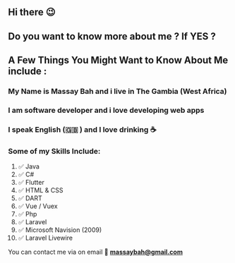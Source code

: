 ## Hi there :wink:

## Do you want to know more about me ? If **YES** ? 
## A Few Things You Might Want to Know About Me include :

  ### My Name is **Massay Bah** and i live in The Gambia **(West Africa)**
  ### I am software developer and i love developing web apps
  ### I speak English (:uk: ) and I love drinking :coffee:



### Some of my Skills Include:

1. :white_check_mark: Java
2. :white_check_mark: C#
3. :white_check_mark: Flutter
4. :white_check_mark: HTML & CSS
5. :white_check_mark: DART
6. :white_check_mark: Vue / Vuex
7. :white_check_mark: Php
8. :white_check_mark: Laravel
9. :white_check_mark: Microsoft Navision (2009)
10. :white_check_mark: Laravel Livewire

You can contact me via on email :email: **massaybah@gmail.com**



